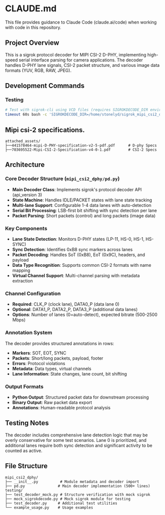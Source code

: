 # CLAUDE.md

This file provides guidance to Claude Code (claude.ai/code) when working with code in this repository.

## Project Overview

This is a sigrok protocol decoder for MIPI CSI-2 D-PHY, implementing high-speed serial interface parsing for camera applications. The decoder handles D-PHY lane signals, CSI-2 packet structure, and various image data formats (YUV, RGB, RAW, JPEG).

## Development Commands

### Testing
```bash
# Test with sigrok-cli using VCD files (requires SIGROKDECODE_DIR environment variable)
timeout 60s bash -c 'SIGROKDECODE_DIR=/home/stonelyd/sigrok_mipi_csi2_decoder sigrok-cli --input-file test_csi2_500ps.vcd --channels clk_n,clk_p,data0_n,data0_p,data1_n,data1_p,data2_n,data2_p,data3_n,data3_p -P mipi_csi2_dphy --loglevel 5'

```
## Mipi csi-2 specifications.

```
attached_assets/
├──441578464-mipi-D-PHY-specification-v2-5-pdf.pdf      # D-phy Specs
├──703695522-Mipi-CSI-2-Specification-v4-0-1.pdf        # CSI-2 Specs
```

## Architecture

### Core Decoder Structure (`mipi_csi2_dphy/pd.py`)
- **Main Decoder Class**: Implements sigrok's protocol decoder API (api_version 3)
- **State Machine**: Handles IDLE/PACKET states with lane state tracking
- **Multi-lane Support**: Configurable 1-4 data lanes with auto-detection
- **Serial Bit Processing**: LSB-first bit shifting with sync detection per lane
- **Packet Parsing**: Short packets (control) and long packets (image data)

### Key Components
- **Lane State Detection**: Monitors D-PHY states (LP-11, HS-0, HS-1, HS-SYNC)
- **Sync Detection**: Identifies 0xB8 sync markers across lanes
- **Packet Decoding**: Handles SoT (0xB8), EoT (0x9C), headers, and payload
- **Data Type Recognition**: Supports common CSI-2 formats with name mapping
- **Virtual Channel Support**: Multi-channel parsing with metadata extraction

### Channel Configuration
- **Required**: CLK_P (clock lane), DATA0_P (data lane 0)
- **Optional**: DATA1_P, DATA2_P, DATA3_P (additional data lanes)
- **Options**: Number of lanes (0=auto-detect), expected bitrate (500-2500 Mbps)

### Annotation System
The decoder provides structured annotations in rows:
- **Markers**: SOT, EOT, SYNC
- **Packets**: Short/long packets, payload, footer
- **Errors**: Protocol violations
- **Metadata**: Data types, virtual channels
- **Lane Information**: State changes, lane count, bit shifting

### Output Formats
- **Python Output**: Structured packet data for downstream processing
- **Binary Output**: Raw packet data export
- **Annotations**: Human-readable protocol analysis

## Testing Notes

The decoder includes comprehensive lane detection logic that may be overly conservative for some test scenarios. Lane 0 is prioritized, and additional lanes require both sync detection and significant activity to be counted as active.

## File Structure

```
mipi_csi2_dphy/
├── __init__.py          # Module metadata and decoder import
├── pd.py               # Main decoder implementation (500+ lines)
testing/
├── test_decoder_mock.py # Structure verification with mock sigrok
├── mock_sigrokdecode.py # Mock sigrok module for testing
├── test_decoder.py     # Additional test utilities
└── example_usage.py    # Usage examples
```